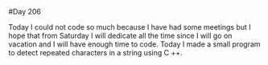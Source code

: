 #Day 206

Today I could not code so much because I have had some meetings but I hope that from Saturday I will dedicate all the time since I will go on vacation and I will have enough time to code.
Today I made a small program to detect repeated characters in a string using C ++.